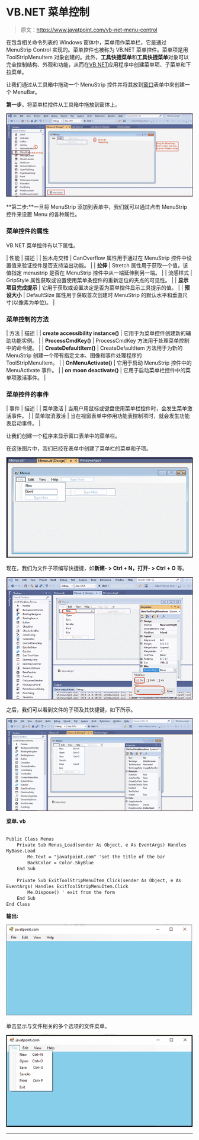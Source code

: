 # VB.NET 菜单控制

> 原文：<https://www.javatpoint.com/vb-net-menu-control>

在包含相关命令列表的 Windows 窗体中，菜单用作菜单栏，它是通过 MenuStrip Control 实现的。菜单控件也被称为 VB.NET 菜单控件。菜单项是用 ToolStripMenuItem 对象创建的。此外，**工具快捷菜单**和**工具快捷菜单**对象可以完全控制结构、外观和功能，从而在[VB.NET](https://www.javatpoint.com/vb-net)应用程序中创建菜单项、子菜单和下拉菜单。

让我们通过从工具箱中拖动一个 MenuStrip 控件并将其放到[窗口](https://www.javatpoint.com/windows)表单中来创建一个 MenuBar。

**第一步**。将菜单栏控件从工具箱中拖放到窗体上。

![VB.NET Menu Control](img/d6f8125509623cb88bee7dd18a699400.png)

**第二步:**一旦将 MenuStrip 添加到表单中，我们就可以通过点击 MenuStrip 控件来设置 Menu 的各种属性。

### 菜单控件的属性

VB.NET 菜单控件有以下属性。

| 性能 | 描述 |
| 独木舟交错 | CanOverflow 属性用于通过在 MenuStrip 控件中设置值来验证控件是否支持溢出功能。 |
| **拉伸** | Stretch 属性用于获取一个值，该值指定 menustrip 是否在 MenuStrip 控件中从一端延伸到另一端。 |
| 流感样式 | GripStyle 属性获取或设置使用菜单条控件的重新定位的夹点的可见性。 |
| **显示项目完成提示** | 它用于获取或设置决定是否为菜单控件显示工具提示的值。 |
| **预设大小** | DefaultSize 属性用于获取首次创建时 MenuStrip 的默认水平和垂直尺寸(以像素为单位)。 |

### 菜单控制的方法

| 方法 | 描述 |
| **create accessibility instance()** | 它用于为菜单控件创建新的辅助功能实例。 |
| **ProcessCmdKey()** | ProcessCmdKey 方法用于处理菜单控制中的命令键。 |
| **CreateDefaultItem()** | CreateDefaultItem 方法用于为新的 MenuStrip 创建一个带有指定文本、图像和事件处理程序的 ToolStripMenuItem。 |
| **OnMenuActivate()** | 它用于启动 MenuStrip 控件中的 MenuActivate 事件。 |
| **on moon deactivate()** | 它用于启动菜单栏控件中的菜单项激活事件。 |

### 菜单控件的事件

| 事件 | 描述 |
| 菜单激活 | 当用户用鼠标或键盘使用菜单栏控件时，会发生菜单激活事件。 |
| 菜单取消激活 | 当在视窗表单中停用功能表控制项时，就会发生功能表启动事件。 |

让我们创建一个程序来显示窗口表单中的菜单栏。

在这张图片中，我们已经在表单中创建了菜单栏的菜单和子项。

![VB.NET Menu Control](img/e24006c29b142a63a87e89572fd09493.png)

现在，我们为文件子项编写快捷键，如**新建- > Ctrl + N，打开- > Ctrl + O** 等。

![VB.NET Menu Control](img/47ad9891c85ea1df5395d9b3e171f193.png)

之后，我们可以看到文件的子项及其快捷键，如下所示。

![VB.NET Menu Control](img/6b669cf55c6b754bcac4bfa2e300bb5f.png)

**菜单. vb**

```

Public Class Menus
    Private Sub Menus_Load(sender As Object, e As EventArgs) Handles MyBase.Load
        Me.Text = "javatpoint.com" 'set the title of the bar
        BackColor = Color.SkyBlue
    End Sub

    Private Sub ExitToolStripMenuItem_Click(sender As Object, e As EventArgs) Handles ExitToolStripMenuItem.Click
        Me.Dispose() ' exit from the form
    End Sub
End Class

```

**输出:**

![VB.NET Menu Control](img/45b4a2fec9b80a5c21de0475abc66482.png)

单击显示与文件相关的多个选项的文件菜单。

![VB.NET Menu Control](img/f65af1367da14b1c1d577b888adc02d6.png)

* * *